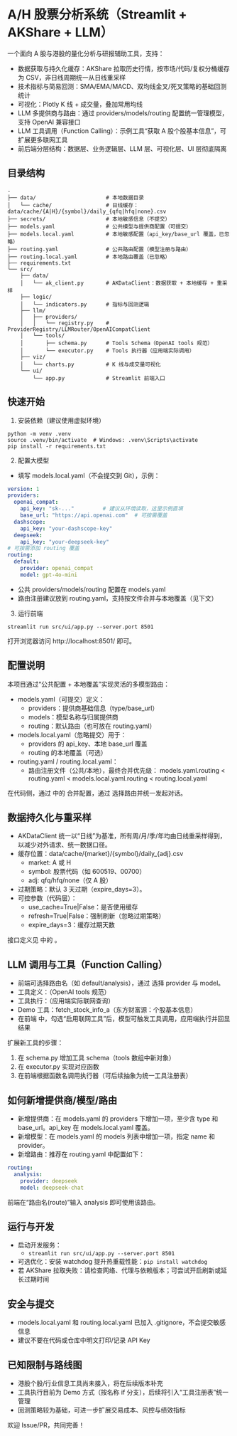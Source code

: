 # A/H 股票分析系统（Streamlit + AKShare + LLM）

一个面向 A 股与港股的量化分析与研报辅助工具，支持：
- 数据获取与持久化缓存：AKShare 拉取历史行情，按市场/代码/复权分桶缓存为 CSV，非日线周期统一从日线重采样
- 技术指标与简易回测：SMA/EMA/MACD、双均线金叉/死叉策略的基础回测统计
- 可视化：Plotly K 线 + 成交量，叠加常用均线
- LLM 多提供商与路由：通过 providers/models/routing 配置统一管理模型，支持 OpenAI 兼容接口
- LLM 工具调用（Function Calling）：示例工具“获取 A 股个股基本信息”，可扩展更多联网工具
- 前后端分层结构：数据层、业务逻辑层、LLM 层、可视化层、UI 层彻底隔离


## 目录结构

```
.
├── data/                      # 本地数据目录
│   └── cache/                 # 日线缓存：data/cache/{A|H}/{symbol}/daily_{qfq|hfq|none}.csv
├── secrets/                   # 本地敏感信息（不提交）
├── models.yaml                # 公共模型与提供商配置（可提交）
├── models.local.yaml          # 本地敏感配置（api_key/base_url 覆盖，已忽略）
├── routing.yaml               # 公共路由配置（模型注册与路由）
├── routing.local.yaml         # 本地路由覆盖（已忽略）
├── requirements.txt
└── src/
    ├── data/
    │   └── ak_client.py       # AKDataClient：数据获取 + 本地缓存 + 重采样
    ├── logic/
    │   └── indicators.py      # 指标与回测逻辑
    ├── llm/
    │   ├── providers/
    │   │   └── registry.py    # ProviderRegistry/LLMRouter/OpenAICompatClient
    │   └── tools/
    │       ├── schema.py      # Tools Schema（OpenAI tools 规范）
    │       └── executor.py    # Tools 执行器（应用端实际调用）
    ├── viz/
    │   └── charts.py          # K 线与成交量可视化
    └── ui/
        └── app.py             # Streamlit 前端入口
```


## 快速开始

1) 安装依赖（建议使用虚拟环境）

```
python -m venv .venv
source .venv/bin/activate  # Windows: .venv\Scripts\activate
pip install -r requirements.txt
```

2) 配置大模型

- 填写 models.local.yaml（不会提交到 Git），示例：

```yaml
version: 1
providers:
  openai_compat:
    api_key: "sk-..."         # 建议从环境读取，这里示例直填
    base_url: "https://api.openai.com"  # 可按需覆盖
  dashscope:
    api_key: "your-dashscope-key"
  deepseek:
    api_key: "your-deepseek-key"
# 可按需添加 routing 覆盖
routing:
  default:
    provider: openai_compat
    model: gpt-4o-mini
```

- 公共 providers/models/routing 配置在 models.yaml
- 路由注册建议放到 routing.yaml，支持按文件合并与本地覆盖（见下文）

3) 运行前端

```
streamlit run src/ui/app.py --server.port 8501
```

打开浏览器访问 http://localhost:8501/ 即可。


## 配置说明

本项目通过“公共配置 + 本地覆盖”实现灵活的多模型路由：

- models.yaml（可提交）定义：
  - providers：提供商基础信息（type/base_url）
  - models：模型名称与归属提供商
  - routing：默认路由（也可放在 routing.yaml）
- models.local.yaml（忽略提交）用于：
  - providers 的 api_key、本地 base_url 覆盖
  - routing 的本地覆盖（可选）
- routing.yaml / routing.local.yaml：
  - 路由注册文件（公共/本地），最终合并优先级：
    models.yaml.routing < routing.yaml < models.local.yaml.routing < routing.local.yaml

在代码侧，通过 <mcfile name="registry.py" path="src/llm/providers/registry.py"></mcfile> 中的 <mcsymbol name="ProviderRegistry" filename="registry.py" path="src/llm/providers/registry.py" startline="28" type="class"></mcsymbol> 合并配置，通过 <mcsymbol name="LLMRouter" filename="registry.py" path="src/llm/providers/registry.py" startline="85" type="class"></mcsymbol> 选择路由并统一发起对话。


## 数据持久化与重采样

- AKDataClient 统一以“日线”为基准，所有周/月/季/年均由日线重采样得到，以减少对外请求、统一数据口径。
- 缓存位置：data/cache/{market}/{symbol}/daily_{adj}.csv
  - market: A 或 H
  - symbol: 股票代码（如 600519、00700）
  - adj: qfq/hfq/none（仅 A 股）
- 过期策略：默认 3 天过期（expire_days=3）。
- 可控参数（代码层）：
  - use_cache=True|False：是否使用缓存
  - refresh=True|False：强制刷新（忽略过期策略）
  - expire_days=3：缓存过期天数

接口定义见 <mcfile name="ak_client.py" path="src/data/ak_client.py"></mcfile> 中的 <mcsymbol name="AKDataClient" filename="ak_client.py" path="src/data/ak_client.py" startline="9" type="class"></mcsymbol>。


## LLM 调用与工具（Function Calling）

- 前端可选择路由名（如 default/analysis），通过 <mcsymbol name="LLMRouter" filename="registry.py" path="src/llm/providers/registry.py" startline="85" type="class"></mcsymbol> 选择 provider 与 model。
- 工具定义：<mcfile name="schema.py" path="src/llm/tools/schema.py"></mcfile>（OpenAI tools 规范）
- 工具执行：<mcfile name="executor.py" path="src/llm/tools/executor.py"></mcfile>（应用端实际联网查询）
- Demo 工具：fetch_stock_info_a（东方财富源：个股基本信息）
- 在前端 <mcfile name="app.py" path="src/ui/app.py"></mcfile> 中，勾选“启用联网工具”后，模型可触发工具调用，应用端执行并回显结果

扩展新工具的步骤：
1. 在 schema.py 增加工具 schema（tools 数组中新对象）
2. 在 executor.py 实现对应函数
3. 在前端根据函数名调用执行器（可后续抽象为统一工具注册表）


## 如何新增提供商/模型/路由

- 新增提供商：在 models.yaml 的 providers 下增加一项，至少含 type 和 base_url。api_key 在 models.local.yaml 覆盖。
- 新增模型：在 models.yaml 的 models 列表中增加一项，指定 name 和 provider。
- 新增路由：推荐在 routing.yaml 中配置如下：

```yaml
routing:
  analysis:
    provider: deepseek
    model: deepseek-chat
```

前端在“路由名(route)”输入 analysis 即可使用该路由。


## 运行与开发

- 启动开发服务：
  - `streamlit run src/ui/app.py --server.port 8501`
- 可选优化：安装 watchdog 提升热重载性能：`pip install watchdog`
- 若 AKShare 拉取失败：请检查网络、代理与依赖版本；可尝试开启刷新或延长过期时间


## 安全与提交

- models.local.yaml 和 routing.local.yaml 已加入 .gitignore，不会提交敏感信息
- 建议不要在代码或仓库中明文打印/记录 API Key


## 已知限制与路线图

- 港股个股/行业信息工具尚未接入，将在后续版本补充
- 工具执行目前为 Demo 方式（按名称 if 分支），后续将引入“工具注册表”统一管理
- 回测策略较为基础，可进一步扩展交易成本、风控与绩效指标

欢迎 Issue/PR，共同完善！